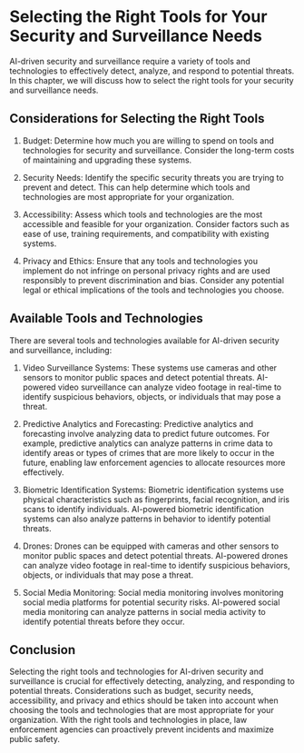 Selecting the Right Tools for Your Security and Surveillance Needs
=============================================================================================================================================

AI-driven security and surveillance require a variety of tools and technologies to effectively detect, analyze, and respond to potential threats. In this chapter, we will discuss how to select the right tools for your security and surveillance needs.

Considerations for Selecting the Right Tools
--------------------------------------------

1. Budget: Determine how much you are willing to spend on tools and technologies for security and surveillance. Consider the long-term costs of maintaining and upgrading these systems.

2. Security Needs: Identify the specific security threats you are trying to prevent and detect. This can help determine which tools and technologies are most appropriate for your organization.

3. Accessibility: Assess which tools and technologies are the most accessible and feasible for your organization. Consider factors such as ease of use, training requirements, and compatibility with existing systems.

4. Privacy and Ethics: Ensure that any tools and technologies you implement do not infringe on personal privacy rights and are used responsibly to prevent discrimination and bias. Consider any potential legal or ethical implications of the tools and technologies you choose.

Available Tools and Technologies
--------------------------------

There are several tools and technologies available for AI-driven security and surveillance, including:

1. Video Surveillance Systems: These systems use cameras and other sensors to monitor public spaces and detect potential threats. AI-powered video surveillance can analyze video footage in real-time to identify suspicious behaviors, objects, or individuals that may pose a threat.

2. Predictive Analytics and Forecasting: Predictive analytics and forecasting involve analyzing data to predict future outcomes. For example, predictive analytics can analyze patterns in crime data to identify areas or types of crimes that are more likely to occur in the future, enabling law enforcement agencies to allocate resources more effectively.

3. Biometric Identification Systems: Biometric identification systems use physical characteristics such as fingerprints, facial recognition, and iris scans to identify individuals. AI-powered biometric identification systems can also analyze patterns in behavior to identify potential threats.

4. Drones: Drones can be equipped with cameras and other sensors to monitor public spaces and detect potential threats. AI-powered drones can analyze video footage in real-time to identify suspicious behaviors, objects, or individuals that may pose a threat.

5. Social Media Monitoring: Social media monitoring involves monitoring social media platforms for potential security risks. AI-powered social media monitoring can analyze patterns in social media activity to identify potential threats before they occur.

Conclusion
----------

Selecting the right tools and technologies for AI-driven security and surveillance is crucial for effectively detecting, analyzing, and responding to potential threats. Considerations such as budget, security needs, accessibility, and privacy and ethics should be taken into account when choosing the tools and technologies that are most appropriate for your organization. With the right tools and technologies in place, law enforcement agencies can proactively prevent incidents and maximize public safety.
